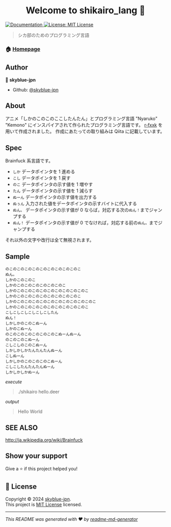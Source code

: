 <h1 align="center">Welcome to shikairo_lang 👋</h1>
<p>
  <a href="https://github.com/skyblue-jpn/shikairo_lang/blob/main/README.md" target="_blank">
    <img alt="Documentation" src="https://img.shields.io/badge/documentation-yes-brightgreen.svg" />
  </a>
  <a href="https://github.com/skyblue-jpn/shikairo_lang/blob/main/LICENSE" target="_blank">
    <img alt="License: MIT License" src="https://img.shields.io/badge/License-MIT License-yellow.svg" />
  </a>
</p>

> シカ部のためのプログラミング言語

### 🏠 [Homepage](https://github.com/skyblue-jpn/shikairo_lang)

## Author

👤 **skyblue-jpn**

-   Github: [@skyblue-jpn](https://github.com/skyblue-jpn)

## About

アニメ「しかのこのこのここしたんたん」とプログラミング言語 "Nyaruko" "Kemono" にインスパイアされて作られたプログラミング言語です。
[r-fxxk](https://github.com/masarakki/r-fxxk) を用いて作成されました。
作成にあたっての取り組みは Qiita に記載しています。

## Spec

Brainfuck 系言語です。

-   `しか` データポインタを 1 進める
-   `こし` データポインタを 1 戻す
-   `のこ` データポインタの示す値を 1 増やす
-   `たん` データポインタの示す値を 1 減らす
-   `ぬーん` データポインタの示す値を出力する
-   `ぬぅん` 入力された値をデータポインタの示すバイトに代入する
-   `ぬん。` データポインタの示す値が 0 ならば，対応する次の`ぬん！`までジャンプする
-   `ぬん！` データポインタの示す値が 0 でなければ，対応する前の`ぬん。`までジャンプする

それ以外の文字や改行は全て無視されます。

## Sample

```hello.deer
のこのこのこのこのこのこのこのこのこのこ
ぬん。
しかのこのこのこ
しかのこのこのこのこのこのこのこ
しかのこのこのこのこのこのこのこのこのこのこ
しかのこのこのこのこのこのこのこのこのこ
しかのこのこのこのこのこのこのこのこのこのこのこ
しかのこのこのこのこのこのこのこのこのこのこ
こしこしこしこしこしこしたん
ぬん！
しかしかのこのこぬーん
しかのこぬーん
のこのこのこのこのこのこのこぬーんぬーん
のこのこのこぬーん
こしこしのこのこぬーん
しかしかしかたんたんたんぬーん
こしぬーん
しかしかのこのこのこのこぬーん
こしこしたんたんたんぬーん
しかしかしかぬーん
```

_execute_

> ./shikairo hello.deer

_output_

> Hello World

## SEE ALSO

<http://ja.wikipedia.org/wiki/Brainfuck>

## Show your support

Give a ⭐️ if this project helped you!

## 📝 License

Copyright © 2024 [skyblue-jpn](https://github.com/skyblue-jpn).<br />
This project is [MIT License](https://github.com/skyblue-jpn/shikairo_lang/blob/main/LICENSE) licensed.

---

_This README was generated with ❤️ by [readme-md-generator](https://github.com/kefranabg/readme-md-generator)_
